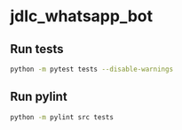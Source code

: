 # jdlc_whatsapp_bot

## Run tests

```bash
python -m pytest tests --disable-warnings
```

## Run pylint

```bash
python -m pylint src tests
```
